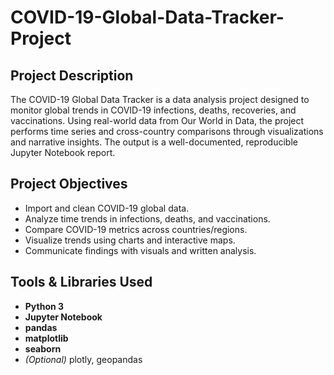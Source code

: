 # COVID-19-Global-Data-Tracker-Project


## Project Description
The COVID-19 Global Data Tracker is a data analysis project designed to monitor global trends in COVID-19 infections, deaths, recoveries, and vaccinations. Using real-world data from Our World in Data, the project performs time series and cross-country comparisons through visualizations and narrative insights. The output is a well-documented, reproducible Jupyter Notebook report.

## Project Objectives
- Import and clean COVID-19 global data.
- Analyze time trends in infections, deaths, and vaccinations.
- Compare COVID-19 metrics across countries/regions.
- Visualize trends using charts and interactive maps.
- Communicate findings with visuals and written analysis.

## Tools & Libraries Used
- **Python 3**
- **Jupyter Notebook**
- **pandas**
- **matplotlib**
- **seaborn**
- *(Optional)* plotly, geopandas

